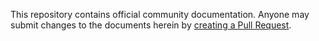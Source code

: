 This repository contains official community documentation. Anyone may submit changes to the documents herein by [creating a Pull Request](https://help.github.com/articles/about-pull-requests/).
